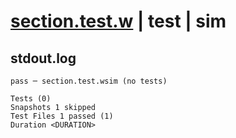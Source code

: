 # [section.test.w](../../../../../../tests/sdk_tests/ui/section.test.w) | test | sim

## stdout.log
```log
pass ─ section.test.wsim (no tests)

Tests (0)
Snapshots 1 skipped
Test Files 1 passed (1)
Duration <DURATION>
```


